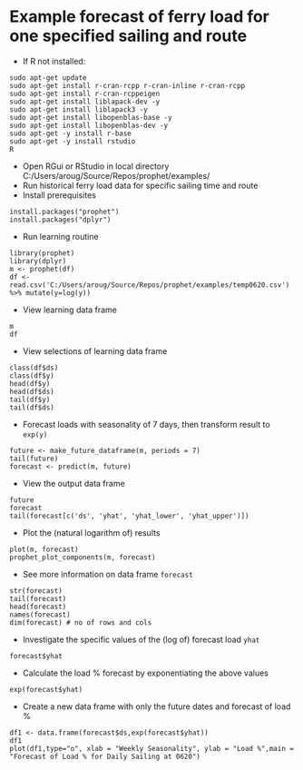 # Example forecast of ferry load for one specified sailing and route
- If R not installed:
```
sudo apt-get update
sudo apt-get install r-cran-rcpp r-cran-inline r-cran-rcpp
sudo apt-get install r-cran-rcppeigen
sudo apt-get install liblapack-dev -y
sudo apt-get install liblapack3 -y
sudo apt-get install libopenblas-base -y
sudo apt-get install libopenblas-dev -y 
sudo apt-get -y install r-base
sudo apt-get -y install rstudio
R
```
- Open RGui or RStudio in local directory C:/Users/aroug/Source/Repos/prophet/examples/
- Run historical ferry load data for specific sailing time and route
- Install prerequisites
```
install.packages("prophet")
install.packages("dplyr")
```
- Run learning routine
```
library(prophet)
library(dplyr)
m <- prophet(df)
df <- read.csv('C:/Users/aroug/Source/Repos/prophet/examples/temp0620.csv') %>% mutate(y=log(y))
```
- View learning data frame
```
m
df
```
- View selections of learning data frame
```
class(df$ds)
class(df$y)
head(df$y)
head(df$ds)
tail(df$y)
tail(df$ds)
```
- Forecast loads with seasonality of 7 days, then transform result to ```exp(y)```
```
future <- make_future_dataframe(m, periods = 7)
tail(future)
forecast <- predict(m, future)
```
- View the output data frame
```
future
forecast
tail(forecast[c('ds', 'yhat', 'yhat_lower', 'yhat_upper')])
```
- Plot the (natural logarithm of) results
```
plot(m, forecast)
prophet_plot_components(m, forecast)
```
- See more information on data frame ```forecast```
```
str(forecast)
tail(forecast)
head(forecast)
names(forecast)
dim(forecast) # no of rows and cols
```
- Investigate the specific values of the (log of) forecast load ```yhat```
```
forecast$yhat
```
- Calculate the load % forecast by exponentiating the above values
```
exp(forecast$yhat)
```
- Create a new data frame with only the future dates and forecast of load %
```
df1 <- data.frame(forecast$ds,exp(forecast$yhat))
df1
plot(df1,type="o", xlab = "Weekly Seasonality", ylab = "Load %",main = "Forecast of Load % for Daily Sailing at 0620")
```
